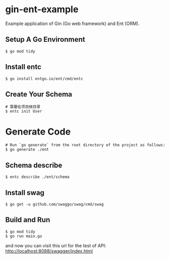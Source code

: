 # gin-ent-example  

Example application of Gin (Go web framework) and Ent (ORM).

## Setup A Go Environment
```shell
$ go mod tidy
```

## Install entc
```shell
$ go install entgo.io/ent/cmd/entc
```

## Create Your Schema
```shell
# 需要在项目根目录
$ entc init User
```

# Generate Code
```shell
# Run `go generate` from the root directory of the project as follows:
$ go generate ./ent
```

## Schema describe
```shell
$ entc describe ./ent/schema
```

## Install swag
```shell
$ go get -u github.com/swaggo/swag/cmd/swag
```

## Build and Run
```shell
$ go mod tidy
$ go run main.go
```  
and now you can visit this url for the test of API: <http://localhost:8088/swagger/index.html>  
